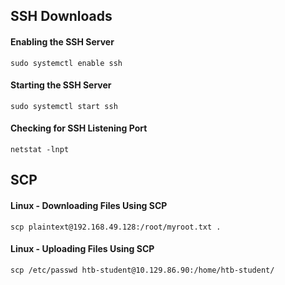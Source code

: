 ## SSH Downloads
#### Enabling the SSH Server
```shell
sudo systemctl enable ssh
```
#### Starting the SSH Server
```shell
sudo systemctl start ssh
```
#### Checking for SSH Listening Port
```shell
netstat -lnpt
```
## SCP
#### Linux - Downloading Files Using SCP
```shell
scp plaintext@192.168.49.128:/root/myroot.txt . 
```
#### Linux - Uploading Files Using SCP
```shell
scp /etc/passwd htb-student@10.129.86.90:/home/htb-student/
```
